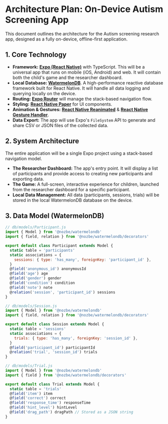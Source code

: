 # Architecture Plan: On-Device Autism Screening App

This document outlines the architecture for the Autism screening research app, designed as a fully on-device, offline-first application.

## 1. Core Technology

- **Framework:** **[Expo (React Native)](https://expo.dev/)** with TypeScript. This will be a universal app that runs on mobile (iOS, Android) and web. It will contain both the child's game and the researcher dashboard.
- **Local Database:** **[WatermelonDB](https://github.com/Nozbe/WatermelonDB)**. A high-performance reactive database framework built for React Native. It will handle all data logging and querying locally on the device.
- **Routing:** **[Expo Router](https://docs.expo.dev/router/introduction/)** will manage the stack-based navigation flow.
- **Styling:** **[React Native Paper](https://reactnativepaper.com/)** for UI components.
- **Animation & Gestures:** **[React Native Reanimated](https://docs.swmansion.com/react-native-reanimated/)** & **[React Native Gesture Handler](https://docs.swmansion.com/react-native-gesture-handler/)**.
- **Data Export:** The app will use Expo's `FileSystem` API to generate and share CSV or JSON files of the collected data.

## 2. System Architecture

The entire application will be a single Expo project using a stack-based navigation model.

- **The Researcher Dashboard:** The app's entry point. It will display a list of participants and provide access to creating new participants and exporting data.
- **The Game:** A full-screen, interactive experience for children, launched from the researcher dashboard for a specific participant.
- **Local Data Management:** All data (participants, sessions, trials) will be stored in the local WatermelonDB database on the device.

## 3. Data Model (WatermelonDB)

```javascript
// db/models/Participant.js
import { Model } from '@nozbe/watermelondb'
import { field, relation } from '@nozbe/watermelondb/decorators'

export default class Participant extends Model {
  static table = 'participants'
  static associations = {
    sessions: { type: 'has_many', foreignKey: 'participant_id' },
  }
  @field('anonymous_id') anonymousId
  @field('age') age
  @field('gender') gender
  @field('condition') condition
  @field('note') note
  @relation('session', 'participant_id') sessions
}

// db/models/Session.js
import { Model } from '@nozbe/watermelondb'
import { field, relation } from '@nozbe/watermelondb/decorators'

export default class Session extends Model {
  static table = 'sessions'
  static associations = {
    trials: { type: 'has_many', foreignKey: 'session_id' },
  }
  @field('participant_id') participantId
  @relation('trial', 'session_id') trials
}

// db/models/Trial.js
import { Model } from '@nozbe/watermelondb'
import { field } from '@nozbe/watermelondb/decorators'

export default class Trial extends Model {
  static table = 'trials'
  @field('item') item
  @field('correct') correct
  @field('response_time') responseTime
  @field('hint_level') hintLevel
  @field('drag_path') dragPath // Stored as a JSON string
}
```



